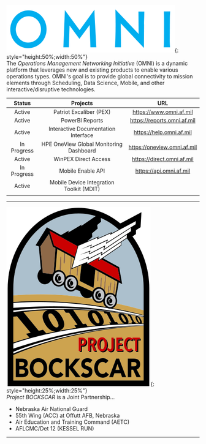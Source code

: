 
![image](img/omni_text_blue.png){: style="height:50%;width:50%"}  
The _Operations Management Networking Initiative_ (OMNI) is a dynamic platform that leverages new and existing products to enable various operations types. OMNI's goal is to provide global connectivity to mission elements through Scheduling, Data Science, Mobile, and other interactive/disruptive technologies.

| Status | Projects | URL |
| :------------: | :------------: | :------------: |
| Active | Patriot Excaliber (PEX) | https://www.omni.af.mil |
| Active | PowerBI Reports | https://reports.omni.af.mil |
| Active | Interactive Documentation Interface | https://help.omni.af.mil |
| In Progress | HPE OneView Global Monitoring Dashboard | https://oneview.omni.af.mil |
| Active | WinPEX Direct Access | https://direct.omni.af.mil |
| In Progress | Mobile Enable API | https://api.omni.af.mil |
| Active | Mobile Device Integration Toolkit (MDIT) |	|
|	|	|

---

![image](img/bockscar_medium.png){: style="height:25%;width:25%"}  
_Project BOCKSCAR_ is a Joint Partnership...

* Nebraska Air National Guard  
* 55th Wing (ACC) at Offutt AFB, Nebraska
* Air Education and Training Command (AETC)
* AFLCMC/Det 12 (KESSEL RUN)

---
